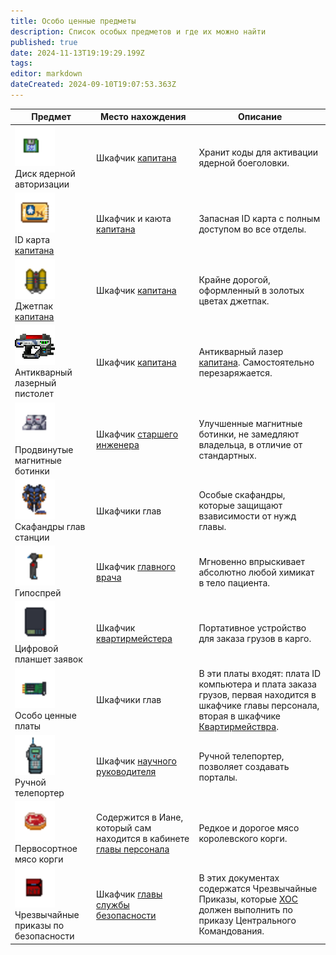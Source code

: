 ```yaml
---
title: Особо ценные предметы
description: Список особых предметов и где их можно найти
published: true
date: 2024-11-13T19:19:29.199Z
tags: 
editor: markdown
dateCreated: 2024-09-10T19:07:53.363Z
---
```


<center>
<table class="com">
<thead>
<tr>
<th>Предмет</th>
<th>Место нахождения</th>
<th>Описание</th>
</tr></thead>
<tr>
<td><img src="/guides/especiallyvaluableitems/nucleardisk.gif" alt="nucleardisk.gif" width="64" height="64"><br>Диск ядерной авторизации</td>
<td>Шкафчик <a href="/roles/captain" class="is-internal-link is-valid-page">капитана</a></td>
<td>Хранит коды для активации ядерной боеголовки.</td>
</tr>
<tr>
<td><img src="/guides/especiallyvaluableitems/id_card_captain.png" alt="id_card_captain.png" width="64" height="64"><br>ID карта <a href="/roles/captain" class="is-internal-link is-valid-page">капитана</a></td>
<td>Шкафчик и каюта <a href="/roles/captain" class="is-internal-link is-valid-page">капитана</a></td>
<td>Запасная ID карта с полным доступом во все отделы.</td>
</tr>
<tr>
<td><img src="/guides/especiallyvaluableitems/captainjetpack.png" alt="captainjetpack.png" width="64" height="64"><br>Джетпак <a href="/roles/captain" class="is-internal-link is-valid-page">капитана</a></td>
<td>Шкафчик <a href="/roles/captain" class="is-internal-link is-valid-page">капитана</a></td>
<td>Крайне дорогой, оформленный в золотых цветах джетпак.</td>
</tr>
<tr>
<td><img src="/guides/especiallyvaluableitems/captaingun.gif" alt="captaingun.gif" width="64" height="64"><br>Антикварный лазерный пистолет</td>
<td>Шкафчик <a href="/roles/captain" class="is-internal-link is-valid-page">капитана</a></td>
<td>Антикварный лазер <a href="/roles/captain" class="is-internal-link is-valid-page">капитана</a>. Самостоятельно перезаряжается.</td>
</tr>
<tr>
<td><img src="/guides/especiallyvaluableitems/advanced_magnetic_boots.png" alt="advanced_magnetic_boots.png" width="64" height="64"><br>Продвинутые магнитные ботинки</td>
<td>Шкафчик <a href="/roles/chiefengineer" class="is-internal-link is-valid-page">старшего инженера</a></td>
<td>Улучшенные магнитные ботинки, не замедляют владельца, в отличие от стандартных.</td>
</tr>
<tr>
<td><img src="/guides/especiallyvaluableitems/spacesuits2.gif" alt="researchdirectorspacesuit.png" width="64" height="64"><br>Скафандры глав станции</td>
<td>Шкафчики глав</td>
<td>Особые скафандры, которые защищают взависимости от нужд главы.</td>
</tr>
<tr>
<td><img src="/guides/especiallyvaluableitems/hypospray2.png" alt="hypospray2.png" width="64" height="64"><br>Гипоспрей</td>
<td>Шкафчик <a href="/roles/chiefmedicalofficer" class="is-internal-link is-valid-page">главного врача</a></td>
<td>Мгновенно впрыскивает абсолютно любой химикат в тело пациента.</td>
</tr>
<tr>
<td><img src="/guides/especiallyvaluableitems/clipboard.png" alt="clipboard.png" width="64" height="64"><br>Цифровой планшет заявок</td>
<td>Шкафчик <a href="/roles/quartermaster" class="is-internal-link is-valid-page">квартирмейстера</a></td>
<td>Портативное устройство для заказа грузов в карго.</td>
</tr>
<tr>
<td><img src="/guides/especiallyvaluableitems/machine_board.png" alt="machine_board.png" width="64" height="64"><br>Особо ценные платы</td>
<td>Шкафчики глав</td>
<td>В эти платы входят: плата ID компьютера и плата заказа грузов, первая находится в шкафчике главы персонала, вторая в шкафчике <a href="/roles/quartermaster" class="is-internal-link is-valid-page">Квартирмействра</a>.</td>
</tr>
<tr>
<td><img src="/guides/especiallyvaluableitems/hand_teleporter.gif" alt="hand_teleporter.gif" width="64" height="64"><br>Ручной телепортер</td>
<td>Шкафчик <a href="/roles/researchdirector" class="is-internal-link is-valid-page">научного руководителя</a></td>
<td>Ручной телепортер, позволяет создавать порталы.</td>
</tr>
<tr>
<td><img src="/guides/especiallyvaluableitems/foodmeatcorgi.png" alt="foodmeatcorgi.png" width="64" height="64"><br>Первосортное мясо корги</td>
<td>Содержится в Иане, который сам находится в кабинете <a href="/roles/headofpersonnel" class="is-internal-link is-valid-page">главы персонала</a></td>
<td>Редкое и дорогое мясо королевского корги.</td>
</tr>
<tr>
<td><img src="/guides/especiallyvaluableitems/folder-sec-doc.png" alt="folder-sec-doc.png" width="64" height="64"><br>Чрезвычайные приказы по безопасности</td>
<td>Шкафчик <a href="/roles/headofsecurity" class="is-internal-link is-valid-page">главы службы безопасности</a></td>
<td>В этих документах содержатся Чрезвычайные Приказы, которые <a href="/roles/headofsecurity" class="is-internal-link is-valid-page">ХОС</a> должен выполнить по приказу Центрального Командования.</td>
</tr></table></center>